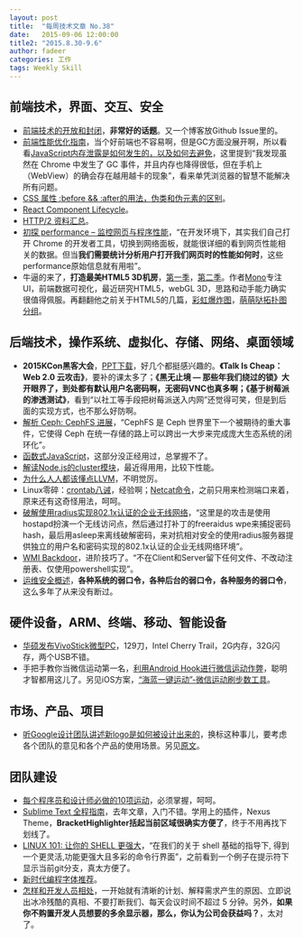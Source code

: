 ```yaml
---
layout: post
title:  "每周技术文章 No.38"
date:   2015-09-06 12:00:00
title2: "2015.8.30-9.6"
author: fadeer
categories: 工作
tags: Weekly Skill
---
```


前端技术，界面、交互、安全
----
* [前端技术的开放和封闭](https://github.com/jayli/jayli.github.com/issues/18)，**非常好的话题**。又一个博客放Github Issue里的。
* [前端性能优化指南](http://segmentfault.com/a/1190000003646305)，当个好前端也不容易啊，但是GC方面没展开啊，所以看看[JavaScript内存泄露是如何发生的，以及如何去避免](http://segmentfault.com/a/1190000003641343)，这里提到“我发现虽然在 Chrome 中发生了 GC 事件，并且内存也降得很低，但在手机上（WebView）的确会存在越用越卡的现象”，看来单凭浏览器的智慧不能解决所有问题。
* [CSS 属性 :before && :after的用法，伪类和伪元素的区别](http://segmentfault.com/a/1190000003710082)。
* [React Component Lifecycle](http://segmentfault.com/a/1190000003691119)。
* [HTTP/2 资料汇总](https://imququ.com/post/http2-resource.html)。
* [初探 performance – 监控网页与程序性能](http://www.alloyteam.com/2015/09/explore-performance/)，“在开发环境下，其实我们自己打开 Chrome 的开发者工具，切换到网络面板，就能很详细的看到网页性能相关的数据。但当**我们需要统计分析用户打开我们网页时的性能如何时**，这些performance原始信息就有用啦”。
* 牛逼的来了，**打造最美HTML5 3D机房**，[第一季](http://segmentfault.com/a/1190000002866653)，[第二季](http://segmentfault.com/a/1190000003711760)。作者[Mono](http://segmentfault.com/blog/mono)专注UI，前端数据可视化，最近研究HTML5，webGL 3D，思路和动手能力确实很值得佩服。再翻翻他之前关于HTML5的几篇，[彩虹爆炸图](http://segmentfault.com/a/1190000002775741)，[萌萌哒拓扑图分组](http://segmentfault.com/a/1190000002920762)。

后端技术，操作系统、虚拟化、存储、网络、桌面领域
----
* **2015KCon黑客大会**，[PPT下载](https://github.com/knownsec/KCon/tree/master/KCon%202015)，好几个都挺感兴趣的。**《Talk Is Cheap：Web 2.0 云攻击》**，要补的课太多了；**《黑无止境 — 那些年我们绕过的锁》**大开眼界了，到处都有默认用户名密码啊，无密码VNC也真多啊；**《基于树莓派的渗透测试》**，看到“以社工等手段把树莓派送入内网”还觉得可笑，但是到后面的实现方式，也不那么好防啊。
* [解析 Ceph: CephFS 进展](http://www.wzxue.com/cephfs-update/)，“CephFS 是 Ceph 世界里下一个被期待的重大事件，它使得 Ceph 在统一存储的路上可以跨出一大步来完成庞大生态系统的闭环化”。
* [函数式JavaScript](http://blog.oyanglul.us/javascript/functional-javascript.html)，这部分没正经用过，总掌握不了。
* [解读Node.js的cluster模块](http://www.alloyteam.com/2015/08/nodejs-cluster-tutorial/)，最近得用用，比较下性能。
* [为什么人人都该懂点LLVM](http://geek.csdn.net/news/detail/37785)，不明觉厉。
* Linux零碎：[crontab八诫](http://memoryboxes.github.io/blog/2015/08/07/crontab-eight-comm/)，经验啊；[Netcat命令](http://memoryboxes.github.io/blog/2015/08/26/netcat-command/)，之前只用来检测端口来着，原来还有这奇怪用法，呵呵。
* [破解使用radius实现802.1x认证的企业无线网络](http://drops.wooyun.org/tools/8294)，“这里是的攻击是使用hostapd扮演一个无线访问点，然后通过打补丁的freeraidus wpe来捕捉密码hash，最后用asleep来离线破解密码，来对抗相对安全的使用radius服务器提供独立的用户名和密码实现的802.1x认证的企业无线网络环境”。
* [WMI Backdoor](http://drops.wooyun.org/tips/8260)，进阶技巧了。“不在Client和Server留下任何文件、不改动注册表、仅使用powershell实现”。
* [运维安全概述](http://drops.wooyun.org/%E8%BF%90%E7%BB%B4%E5%AE%89%E5%85%A8/8169)，**各种系统的弱口令，各种后台的弱口令，各种服务的弱口令**，这么多年了从来没有断过。

硬件设备，ARM、终端、移动、智能设备
----
<!--preview-end-->
* [华硕发布VivoStick微型PC](http://www.cnbeta.com/articles/426511.htm)，129刀，Intel Cherry Trail，2G内存，32G闪存，两个USB不错。
* 手把手教你当微信运动第一名，[利用Android Hook进行微信运动作弊](http://drops.wooyun.org/tips/8416)，聪明才智都用这儿了。另见iOS方案，[“海蓝一键运动”-微信运动刷步数工具](http://weibo.com/1638974654/CzghACzRD)。

市场、产品、项目
----
* [听Google设计团队讲述新logo是如何被设计出来的](http://www.geekpark.net/topics/213332)，换标这种事儿，要考虑各个团队的意见和各个产品的使用场景。另见[原文](https://design.google.com/articles/evolving-the-google-identity/)。

团队建设
----
* [每个程序员和设计师必做的10项运动](http://www.codeceo.com/article/every-programmer-need-exercise.html)，必须掌握，呵呵。
* [Sublime Text 全程指南](http://lucida.me/blog/sublime-text-complete-guide/)，去年文章，入门不错。学用上的插件，Nexus Theme，**BracketHighlighter括起当前区域很确实方便了**，终于不用再找下划线了。
* [LINUX 101: 让你的 SHELL 更强大](https://linux.cn/article-5910-1.html)，“在我们的关于 shell 基础的指导下, 得到一个更灵活,功能更强大且多彩的命令行界面”，之前看到一个例子在提示符下显示当前git分支，真太方便了。
* [新时代编程字体推荐](http://zhuanlan.zhihu.com/iconmoon/20194623)。
* [怎样和开发人员相处](http://www.labazhou.net/2015/07/how-to-work-with-developers/)，一开始就有清晰的计划、解释需求产生的原因、立即说出冰冷残酷的真相、不要打断我们、每天会议时间不超过 5 分钟。另外，**如果你不购置开发人员想要的多余显示器，那么，你认为公司会获益吗？**，太对了。




